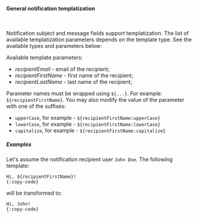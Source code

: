 #### General notification templatization

<div class="divider"></div>
<br/>

Notification subject and message fields support templatization. The list of available templatization parameters depends on the template type.
See the available types and parameters below:

Available template parameters:

  * *recipientEmail* - email of the recipient;
  * *recipientFirstName* - first name of the recipient;
  * *recipientLastName* - last name of the recipient;

Parameter names must be wrapped using `${...}`. For example: `${recipientFirstName}`. 
You may also modify the value of the parameter with one of the suffixes:

  * `upperCase`, for example - `${recipientFirstName:upperCase}`
  * `lowerCase`, for example - `${recipientFirstName:lowerCase}`
  * `capitalize`, for example - `${recipientFirstName:capitalize}`

<div class="divider"></div>

##### Examples

Let's assume the notification recipient user `John Doe`. The following template:

```text
Hi, ${recipientFirstName}!
{:copy-code}
```

will be transformed to:

```text
Hi, John!
{:copy-code}
```

<br>
<br>
